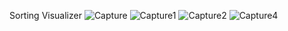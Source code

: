 Sorting Visualizer
![Capture](https://user-images.githubusercontent.com/63467021/233842706-7b93fab5-b789-4555-b45d-a6785261d5b1.PNG)
![Capture1](https://user-images.githubusercontent.com/63467021/233842755-d232e615-59d7-4bef-8191-3b6f617658f7.PNG)
![Capture2](https://user-images.githubusercontent.com/63467021/233842764-caa63a7b-c864-41a3-a1cd-e9b32bd84a8a.PNG)
![Capture4](https://user-images.githubusercontent.com/63467021/233842768-38242b70-7c2f-4649-8411-43ae0e811278.PNG)
